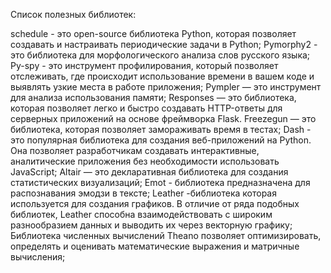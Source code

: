 Список полезных библиотек:

schedule - это open-source библиотека Python, которая позволяет создавать и настраивать периодические задачи в Python;
Pymorphy2 - это библиотека для морфологического анализа слов русского языка;
Py-spy - это инструмент профилирования, который позволяет отслеживать, где происходит использование времени в вашем коде и выявлять узкие места в работе приложения; 
Pympler — это инструмент для анализа использования памяти;
Responses — это библиотека, которая позволяет легко и быстро создавать HTTP-ответы для серверных приложений на основе фреймворка Flask.
Freezegun — это библиотека, которая позволяет замораживать время в тестах;
Dash - это популярная библиотека для создания веб-приложений на Python. Она позволяет разработчикам создавать интерактивные, аналитические приложения без необходимости использовать JavaScript;
Altair — это декларативная библиотека для создания статистических визуализаций;
Emot - библиотека предназначена для распознавания эмодзи в тексте;
Leather -библиотека которая используется для создания графиков. В отличие от ряда подобных библиотек, Leather способна взаимодействовать с широким разнообразием данных и выводить их через векторную графику;
Библиотека численных вычислений Theano позволяет оптимизировать, определять и оценивать математические выражения и матричные вычисления;
